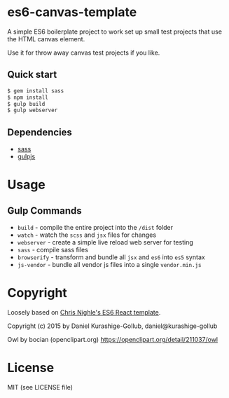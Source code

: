 # es6-canvas-template 

A simple ES6 boilerplate project to work set up small test projects that use the HTML canvas element.

Use it for throw away canvas test projects if you like.



## Quick start
```bash
$ gem install sass
$ npm install
$ gulp build
$ gulp webserver
```

## Dependencies
* [sass](http://sass-lang.com/install)
* [gulpjs](https://github.com/gulpjs/gulp/blob/master/docs/getting-started.md)

# Usage

## Gulp Commands
* `build` - compile the entire project into the `/dist` folder
* `watch` - watch the `scss` and `jsx` files for changes
* `webserver` - create a simple live reload web server for testing
* `sass` - compile sass files
* `browserify` - transform and bundle all `jsx` and `es6` into `es5` syntax
* `js-vendor` - bundle all vendor js files into a single `vendor.min.js`



# Copyright

Loosely based on [Chris Nighle's ES6 React template](https://github.com/nilghe/react-es6-template).

Copyright (c) 2015 by Daniel Kurashige-Gollub, daniel@kurashige-gollub


Owl by bocian (openclipart.org)
https://openclipart.org/detail/211037/owl


# License

MIT (see LICENSE file)

